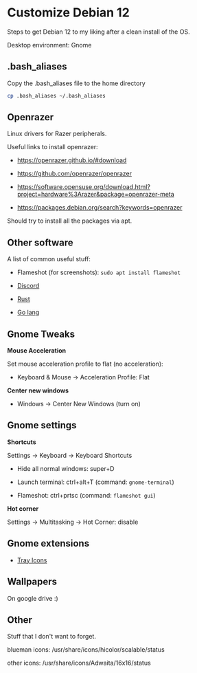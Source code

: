 # Customize Debian 12

Steps to get Debian 12 to my liking after a clean install of the OS.

Desktop environment: Gnome

## .bash_aliases

Copy the .bash_aliases file to the home directory

```bash
cp .bash_aliases ~/.bash_aliases
```

## Openrazer

Linux drivers for Razer peripherals.

Useful links to install openrazer:

- https://openrazer.github.io/#download

- https://github.com/openrazer/openrazer

- https://software.opensuse.org/download.html?project=hardware%3Arazer&package=openrazer-meta

- https://packages.debian.org/search?keywords=openrazer

Should try to install all the packages via apt.

## Other software

A list of common useful stuff:

- Flameshot (for screenshots): `sudo apt install flameshot`

- [Discord](https://discord.com/download)

- [Rust](https://www.rust-lang.org/tools/install)

- [Go lang](https://go.dev/doc/install)

## Gnome Tweaks

**Mouse Acceleration**

Set mouse acceleration profile to flat (no acceleration):

- Keyboard & Mouse -> Acceleration Profile: Flat

**Center new windows**

- Windows -> Center New Windows (turn on)

## Gnome settings

**Shortcuts**

Settings -> Keyboard -> Keyboard Shortcuts

- Hide all normal windows: super+D

- Launch terminal: ctrl+alt+T (command: `gnome-terminal`)

- Flameshot: ctrl+prtsc (command: `flameshot gui`)

**Hot corner**

Settings -> Multitasking -> Hot Corner: disable

## Gnome extensions

- [Tray Icons](https://github.com/MartinPL/Tray-Icons-Reloaded)

## Wallpapers

On google drive \:)

## Other

Stuff that I don't want to forget.

blueman icons: /usr/share/icons/hicolor/scalable/status

other icons: /usr/share/icons/Adwaita/16x16/status
